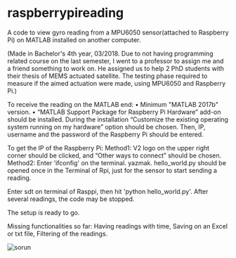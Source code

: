 # raspberrypireading
A code to view gyro reading from a MPU6050 sensor(attached to Raspberry Pi) on MATLAB installed on another computer.

(Made in Bachelor's 4th year, 03/2018. Due to not having programming related course on the last semester, I went to a professor to assign me and a friend something to work on. He assigned us to help 2 PhD students with their thesis of MEMS actuated satellite. The testing phase required to measure if the aimed actuation were made, using MPU6050 and Raspberry Pi.) 

To receive the reading on the MATLAB end:
•	Minimum "MATLAB 2017b" version.
•	“MATLAB Support Package for Raspberry Pi Hardware” add-on should be installed. During the installation “Customize the existing operating system running on my hardware” option should be chosen. Then, IP, username and the password of the Raspberry Pi should be entered.

To get the IP of the Raspberry Pi:
Method1: V2 logo on the upper right corner should be clicked, and “Other ways to connect” should be chosen. 
Method2: Enter 'ifconfig' on the terminal. yazmak.
hello_world.py should be opened once in the Terminal of Rpi, just for the sensor to start sending a reading.

Enter sdt on terminal of Rasppi, then hit 'python hello_world.py'. After several readings, the code may be stopped.

The setup is ready to go.

Missing functionalities so far:
Having readings with time,
Saving on an Excel or txt file,
Filtering of the readings.

![sorun](https://github.com/EbruBaglan/raspberrypireading/assets/71343894/fc146119-118a-47c5-a3ac-afb6b79fc70a)
